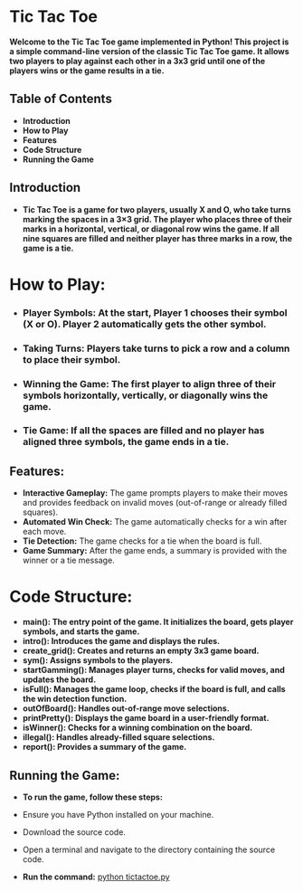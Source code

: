 # Tic Tac Toe
**Welcome to the Tic Tac Toe game implemented in Python! This project is a simple command-line version of the classic Tic Tac Toe game. It allows two players to play against each other in a 3x3 grid until one of the players wins or the game results in a tie.**

## Table of Contents
- **Introduction**
- **How to Play**
- **Features**
- **Code Structure**
- **Running the Game**

## Introduction
- **Tic Tac Toe is a game for two players, usually X and O, who take turns marking the spaces in a 3×3 grid. The player who places three of their marks in a horizontal, vertical, or diagonal row wins the game. If all nine squares are filled and neither player has three marks in a row, the game is a tie.**

# How to Play:
- ### Player Symbols: At the start, Player 1 chooses their symbol (X or O). Player 2 automatically gets the other symbol.
- ### Taking Turns: Players take turns to pick a row and a column to place their symbol.
- ### Winning the Game: The first player to align three of their symbols horizontally, vertically, or diagonally wins the game.
- ### Tie Game: If all the spaces are filled and no player has aligned three symbols, the game ends in a tie.
## Features:
- **Interactive Gameplay:** The game prompts players to make their moves and provides feedback on invalid moves (out-of-range or already filled squares).
- **Automated Win Check:** The game automatically checks for a win after each move.
- **Tie Detection:** The game checks for a tie when the board is full.
- **Game Summary:** After the game ends, a summary is provided with the winner or a tie message.
# Code Structure:
- **main(): The entry point of the game. It initializes the board, gets player symbols, and starts the game.**
- **intro(): Introduces the game and displays the rules.**
- **create_grid(): Creates and returns an empty 3x3 game board.**
- **sym(): Assigns symbols to the players.**
- **startGamming(): Manages player turns, checks for valid moves, and updates the board.**
- **isFull(): Manages the game loop, checks if the board is full, and calls the win detection function.**
- **outOfBoard(): Handles out-of-range move selections.**
- **printPretty(): Displays the game board in a user-friendly format.**
- **isWinner(): Checks for a winning combination on the board.**
- **illegal(): Handles already-filled square selections.**
- **report(): Provides a summary of the game.**
## Running the Game:
- **To run the game, follow these steps:**

- Ensure you have Python installed on your machine.

- Download the source code.

- Open a terminal and navigate to the directory containing the source code.

- **Run the command:**
<a href="">python tictactoe.py</a>
